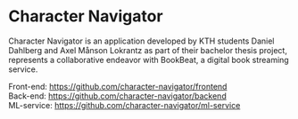 # Character Navigator

Character Navigator is an application developed by KTH students Daniel Dahlberg and Axel Månson Lokrantz as part of their bachelor thesis project, represents a collaborative endeavor with BookBeat, a digital book streaming service.

Front-end: https://github.com/character-navigator/frontend <br/>
Back-end: https://github.com/character-navigator/backend <br/>
ML-service: https://github.com/character-navigator/ml-service
